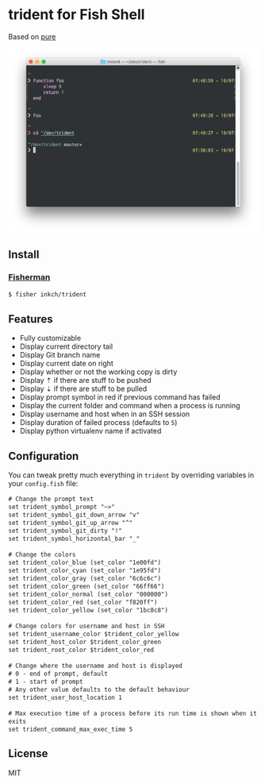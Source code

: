 # trident for Fish Shell

Based on [pure](https://github.com/rafaelrinaldi/pure)

<p align=center>
  <img width=585 src=screenshot.png>
</p>

## Install

### [Fisherman](http://fisherman.sh)

```fish
$ fisher inkch/trident
```

## Features

* Fully customizable
* Display current directory tail
* Display Git branch name
* Display current date on right
* Display whether or not the working copy is dirty
* Display ⇡ if there are stuff to be pushed
* Display ⇣ if there are stuff to be pulled
* Display prompt symbol in red if previous command has failed
* Display the current folder and command when a process is running
* Display username and host when in an SSH session
* Display duration of failed process (defaults to `5`)
* Display python virtualenv name if activated

## Configuration

You can tweak pretty much everything in `trident` by overriding variables in your `config.fish` file:

```fish
# Change the prompt text
set trident_symbol_prompt "~>"
set trident_symbol_git_down_arrow "v"
set trident_symbol_git_up_arrow "^"
set trident_symbol_git_dirty "!"
set trident_symbol_horizontal_bar "_"

# Change the colors
set trident_color_blue (set_color "1e00fd")
set trident_color_cyan (set_color "1e95fd")
set trident_color_gray (set_color "6c6c6c")
set trident_color_green (set_color "66ff66")
set trident_color_normal (set_color "000000")
set trident_color_red (set_color "f820ff")
set trident_color_yellow (set_color "1bc8c8")

# Change colors for username and host in SSH
set trident_username_color $trident_color_yellow
set trident_host_color $trident_color_green
set trident_root_color $trident_color_red

# Change where the username and host is displayed
# 0 - end of prompt, default
# 1 - start of prompt
# Any other value defaults to the default behaviour
set trident_user_host_location 1

# Max execution time of a process before its run time is shown when it exits
set trident_command_max_exec_time 5
```

## License
MIT
